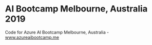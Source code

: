 # AI Bootcamp Melbourne, Australia 2019

Code for Azure AI Bootcamp Melbourne, Australia - www.azureaibootcamp.me






